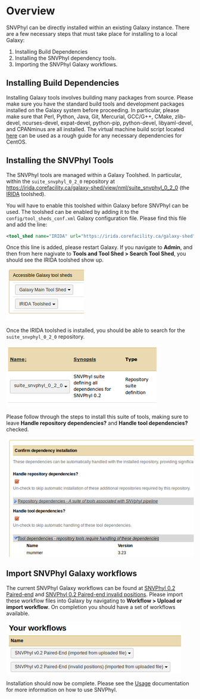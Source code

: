 # Overview

SNVPhyl can be directly installed within an existing Galaxy instance.  There are a few necessary steps that must take place for installing to a local Galaxy:

1. Installing Build Dependencies
2. Installing the SNVPhyl dependency tools.
3. Importing the SNVPhyl Galaxy workflows.

## Installing Build Dependencies

Installing Galaxy tools involves building many packages from source.  Please make sure you have the standard build tools and development packages installed on the Galaxy system before proceeding.  In particular, please make sure that Perl, Python, Java, Git, Mercurial, GCC/G++, CMake, zlib-devel, ncurses-devel, expat-devel, python-pip, python-devel, libyaml-devel, and CPANminus are all installed.  The virtual machine build script located [here](https://irida.corefacility.ca/analysis-pipelines/snvphyl-galaxy/blob/289184005dc50f60762d1af867e2fec497b57166/packer/scripts/galaxy.sh#L22) can be used as a rough guide for any necessary dependencies for CentOS.

## Installing the SNVPhyl Tools

The SNVPhyl tools are managed within a Galaxy Toolshed.  In particular, within the `suite_snvphyl_0_2_0` repository at <https://irida.corefacility.ca/galaxy-shed/view/nml/suite_snvphyl_0_2_0> (the [IRIDA][] toolshed).

You will have to enable this toolshed within Galaxy before SNVPhyl can be used.  The toolshed can be enabled by adding it to the `config/tool_sheds_conf.xml` Galaxy configuration file.  Please find this file and add the line:

```xml
<tool_shed name="IRIDA" url="https://irida.corefacility.ca/galaxy-shed"/>
```

Once this line is added, please restart Galaxy.  If you navigate to **Admin**, and then from here nagivate to **Tools and Tool Shed > Search Tool Shed**, you should see the IRIDA toolshed show up.

![irida-toolshed][]

Once the IRIDA toolshed is installed, you should be able to search for the `suite_snvphyl_0_2_0` repository.

![suite-snvphyl-repository][]

Please follow through the steps to install this suite of tools, making sure to leave **Handle repository dependencies?** and **Handle tool dependencies?** checked.

![snvphyl-tool-dependencies][]

## Import SNVPhyl Galaxy workflows

The current SNVPhyl Galaxy workflows can be found at [SNVPhyl 0.2 Paired-end][] and [SNVPhyl 0.2 Paired-end invalid positions][].  Please import these workflow files into Galaxy by navigating to **Workflow > Upload or import workflow**.  On completion you should have a set of workflows available.

![snvphyl-import-workflows][]

Installation should now be complete.  Please see the [Usage][] documentation for more information on how to use SNVPhyl.

[IRIDA]: http://irida.ca
[irida-toolshed]: images/irida-toolshed.png
[suite-snvphyl-repository]: images/suite-snvphyl-repository.png
[snvphyl-tool-dependencies]: images/snvphyl-tool-dependencies.png
[Usage]: ../user/usage.md
[snvphyl-import-workflows]: images/snvphyl-import-workflows.png
[SNVPhyl 0.2 Paired-end]: ../workflows/SNVPhyl/0.2/snvphyl-workflow-0.2.ga
[SNVPhyl 0.2 Paired-end invalid positions]: ../workflows/SNVPhyl/0.2/snvphyl-workflow-0.2-invalid-positions.ga
